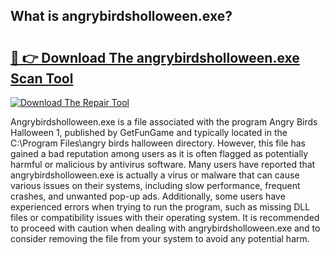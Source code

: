 ## What is angrybirdsholloween.exe? 

# <h2><a href="https://exedetect.com/download.php?angrybirdsholloween.exe">🔗 👉 Download The angrybirdsholloween.exe Scan Tool</a></h2>

[![Download The Repair Tool](https://exedetect.com/download-button.jpg)](https://exedetect.com/download.php?angrybirdsholloween.exe)

Angrybirdsholloween.exe is a file associated with the program Angry Birds Halloween 1, published by GetFunGame and typically located in the C:\Program Files\angry birds halloween directory. However, this file has gained a bad reputation among users as it is often flagged as potentially harmful or malicious by antivirus software. Many users have reported that angrybirdsholloween.exe is actually a virus or malware that can cause various issues on their systems, including slow performance, frequent crashes, and unwanted pop-up ads. Additionally, some users have experienced errors when trying to run the program, such as missing DLL files or compatibility issues with their operating system. It is recommended to proceed with caution when dealing with angrybirdsholloween.exe and to consider removing the file from your system to avoid any potential harm.